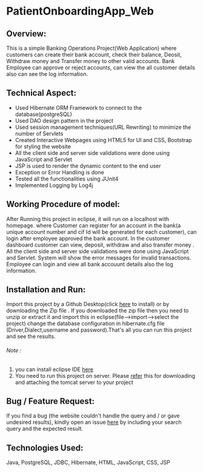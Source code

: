 # PatientOnboardingApp_Web


## Overview:

This is a simple Banking Operations Project(Web Application) where customers can create their bank account, check their balance, Deosit, Withdraw money and Transfer money to other valid accounts.
Bank Employee can approve or reject accounts, can view the all customer details also can see the log information.

## Technical Aspect:
<ul>
<li>Used Hibernate ORM Framework to connect to the database(postgreSQL)</li>
<li>Used DAO design pattern in the project
<li>Used session management techniques(URL Rewriting) to minimize the number of Servlets 
<li>Created Interactive Webpages using HTML5 for UI and CSS, Bootstrap for styling the website
<li>All the client side and server side validations were done using JavaScript and Servlet
<li>JSP is used to render the dynamic content to the end user
<li>Exception or Error Handling is done 
<li>Tested all the functionalities using JUnit4 
<li>Implemented Logging by Log4j
</ul>

## Working Procedure of model:

After Running this project in eclipse, it will run on a localhost with homepage. where Customer can register for an account in the bank(a unique account number and cif Id will be generated for each customer), can login after employee approved the bank account.
In the customer dashboard customer can view, deposit, withdraw and also transfer money . All the client side and server side validations were done using JavaScript and Servlet. System will
show the error messages for invalid transactions. Employee can login and view all bank accouunt details also the log information.

## Installation and Run:

Import this project by a Github Desktop(click [here](https://desktop.github.com/) to install) or by downloading the Zip file . If you downloaded the zip file then you need to unzip or extract it and import this in eclipse(file-->import-->select the project)
change the database configuration in hibernate.cfg file (Driver,Dialect,username and password).That's all you can run this project and see the results.
###### Note :
<ol>
<li>you can install eclipse IDE <a href="https://www.eclipse.org/downloads/">here</a></li>
<li>You need to run this project on server. Please <a href="https://youtu.be/ZpMmpEAGPaQ">refer</a> this for downloading and attaching the tomcat server to your project</li>
</ol>

## Bug / Feature Request:

If you find a bug (the website couldn't handle the query and / or gave undesired results), kindly open an issue [here](https://github.com/PavanSaiSheshetti/PatientOnboardingApp_Web/issues/new) by including your search query and the expected result.


## Technologies Used:

Java, PostgreSQL, JDBC, Hibernate, HTML, JavaScript, CSS, JSP

